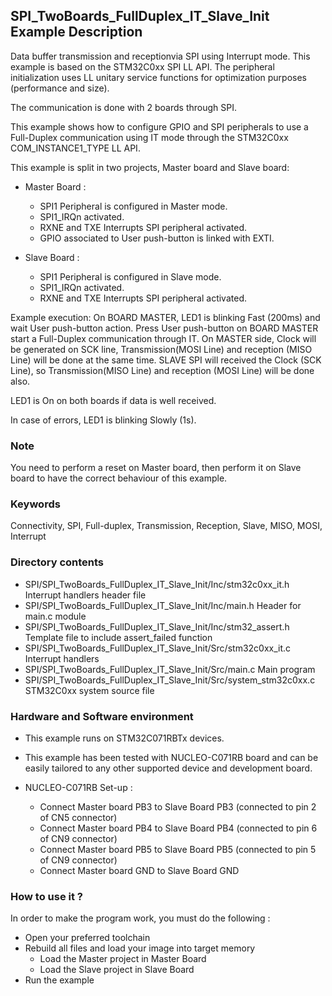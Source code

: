 ## <b>SPI_TwoBoards_FullDuplex_IT_Slave_Init Example Description</b>

Data buffer transmission and receptionvia SPI using Interrupt mode. This
example is based on the STM32C0xx SPI LL API. The peripheral
initialization uses LL unitary service functions for optimization purposes (performance and size).

The communication is done with 2 boards through SPI.

This example shows how to configure GPIO and SPI peripherals
to use a Full-Duplex communication using IT mode through the STM32C0xx COM_INSTANCE1_TYPE LL API.

This example is split in two projects, Master board and Slave board:

- Master Board :
  - SPI1 Peripheral is configured in Master mode.
  - SPI1_IRQn activated.
  - RXNE and TXE Interrupts SPI peripheral activated.
  - GPIO associated to User push-button is linked with EXTI.

- Slave Board :
  - SPI1 Peripheral is configured in Slave mode.
  - SPI1_IRQn activated.
  - RXNE and TXE Interrupts SPI peripheral activated.


Example execution:
On BOARD MASTER, LED1 is blinking Fast (200ms) and wait User push-button action.
Press User push-button on BOARD MASTER start a Full-Duplex communication through IT.
On MASTER side, Clock will be generated on SCK line, Transmission(MOSI Line) and reception (MISO Line)
will be done at the same time.
SLAVE SPI will received  the Clock (SCK Line), so Transmission(MISO Line) and reception (MOSI Line) will be done also.

LED1 is On on both boards if data is well received.

In case of errors, LED1 is blinking Slowly (1s).

### <b>Note</b>

You need to perform a reset on Master board, then perform it on Slave board
to have the correct behaviour of this example.

### <b>Keywords</b>

Connectivity, SPI, Full-duplex, Transmission, Reception, Slave, MISO, MOSI, Interrupt

### <b>Directory contents</b>

  - SPI/SPI_TwoBoards_FullDuplex_IT_Slave_Init/Inc/stm32c0xx_it.h          Interrupt handlers header file
  - SPI/SPI_TwoBoards_FullDuplex_IT_Slave_Init/Inc/main.h                  Header for main.c module
  - SPI/SPI_TwoBoards_FullDuplex_IT_Slave_Init/Inc/stm32_assert.h          Template file to include assert_failed function
  - SPI/SPI_TwoBoards_FullDuplex_IT_Slave_Init/Src/stm32c0xx_it.c          Interrupt handlers
  - SPI/SPI_TwoBoards_FullDuplex_IT_Slave_Init/Src/main.c                  Main program
  - SPI/SPI_TwoBoards_FullDuplex_IT_Slave_Init/Src/system_stm32c0xx.c      STM32C0xx system source file

### <b>Hardware and Software environment</b>

  - This example runs on STM32C071RBTx devices.

  - This example has been tested with NUCLEO-C071RB board and can be
    easily tailored to any other supported device and development board.

  - NUCLEO-C071RB Set-up :
    - Connect Master board PB3 to Slave Board PB3 (connected to pin 2 of CN5 connector)
    - Connect Master board PB4 to Slave Board PB4 (connected to pin 6 of CN9 connector)
    - Connect Master board PB5 to Slave Board PB5 (connected to pin 5 of CN9 connector)
    - Connect Master board GND to Slave Board GND

### <b>How to use it ?</b>

In order to make the program work, you must do the following :

 - Open your preferred toolchain
 - Rebuild all files and load your image into target memory
    - Load the Master project in Master Board
    - Load the Slave project in Slave Board
 - Run the example

